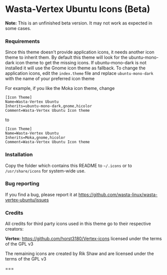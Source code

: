 # Wasta-Vertex Ubuntu Icons (Beta)

**Note:** This is an unfinished beta version. It may not work as expected in some cases.

### Requirements

Since this theme doesn't provide application icons, it needs another icon theme to inherit them.
By default this theme will look for the ubuntu-mono-dark icon theme to get the missing icons. If ubuntu-mono-dark is not installed it will use the Gnome icon theme as fallback.
To change the application icons, edit the `index.theme` file and replace `ubuntu-mono-dark` with the name of your preferred icon theme

For example, if you like the Moka icon theme, change

    [Icon Theme]
    Name=Wasta-Vertex Ubuntu
    Inherits=ubuntu-mono-dark,gnome,hicolor
    Comment=Wasta-Vertex Ubuntu Icon theme

to

    [Icon Theme]
    Name=Wasta-Vertex Ubuntu
    Inherits=Moka,gnome,hicolor
    Comment=Wasta-Vertex Ubuntu Icon theme

### Installation

Copy the folder which contains this README to `~/.icons` or to `/usr/share/icons` for system-wide use.

### Bug reporting

If you find a bug, please report it at https://github.com/wasta-linux/wasta-vertex-ubuntu/issues

### Credits

All credits for third party icons used in this theme go to their respective creators:

**Vertex:** https://github.com/horst3180/Vertex-icons licensed under the terms of the GPL v3

The remaining icons are created by Rik Shaw and are licensed under the terms of the GPL v3

===
